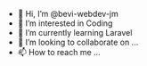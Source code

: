 - 👋 Hi, I’m @bevi-webdev-jm
- 👀 I’m interested in Coding
- 🌱 I’m currently learning Laravel
- 💞️ I’m looking to collaborate on ...
- 📫 How to reach me ...

<!---
bevi-webdev-jm/bevi-webdev-jm is a ✨ special ✨ repository because its `README.md` (this file) appears on your GitHub profile.
You can click the Preview link to take a look at your changes.
--->
